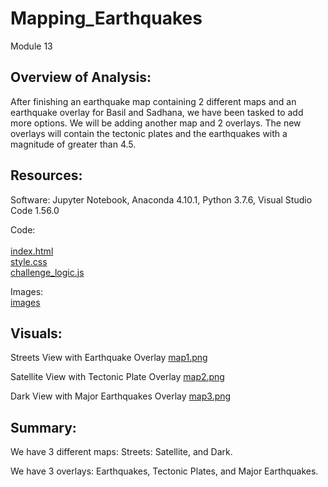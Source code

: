 # Mapping_Earthquakes
Module 13<br/> 


## Overview of Analysis:

After finishing an earthquake map containing 2 different maps and an earthquake overlay for Basil and Sadhana, we have been tasked to add more options.  We will be adding another map and 2 overlays.  The new overlays will contain the tectonic plates and the earthquakes with a magnitude of greater than 4.5.


## Resources:

Software: 
Jupyter Notebook, Anaconda 4.10.1, Python 3.7.6, Visual Studio Code 1.56.0
 
Code:<br/> 	
[index.html](Earthquake_Challenge/static/index.html) <br/>
[style.css](Earthquake_Challenge/static/css/style.css) <br/>
[challenge_logic.js](Earthquake_Challenge/static/js/challenge_logic.js) <br/>
		

Images:<br/>
[images](Earthquake_challenge/static/images) <br/>	


## Visuals:

Streets View with Earthquake Overlay
[map1.png](Earthquake_Challenge/static/images/map1.png) <br/>

Satellite View with Tectonic Plate Overlay
[map2.png](Earthquake_Challenge/static/images/map2.png) <br/>

Dark View with Major Earthquakes Overlay
[map3.png](Earthquake_Challenge/static/images/map3.png) <br/>


## Summary:

We have 3 different maps: Streets: Satellite, and Dark.

We have 3 overlays: Earthquakes, Tectonic Plates, and Major Earthquakes.